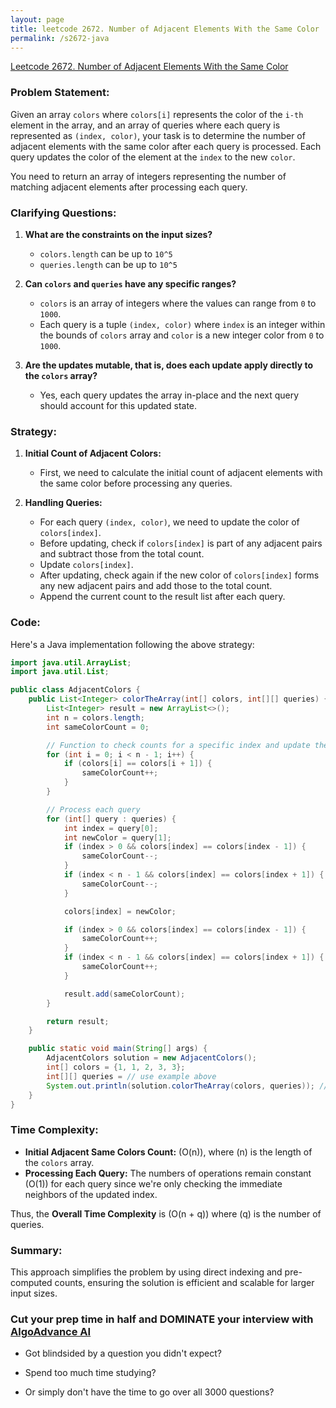 ```yaml
---
layout: page
title: leetcode 2672. Number of Adjacent Elements With the Same Color
permalink: /s2672-java
---
```

[Leetcode 2672. Number of Adjacent Elements With the Same Color](https://algoadvance.github.io/algoadvance/l2672)
### Problem Statement:

Given an array `colors` where `colors[i]` represents the color of the `i-th` element in the array, and an array of queries where each query is represented as `(index, color)`, your task is to determine the number of adjacent elements with the same color after each query is processed. Each query updates the color of the element at the `index` to the new `color`.

You need to return an array of integers representing the number of matching adjacent elements after processing each query.

### Clarifying Questions:

1. **What are the constraints on the input sizes?**
   - `colors.length` can be up to `10^5`
   - `queries.length` can be up to `10^5`

2. **Can `colors` and `queries` have any specific ranges?**
   - `colors` is an array of integers where the values can range from `0` to `1000`.
   - Each query is a tuple `(index, color)` where `index` is an integer within the bounds of `colors` array and `color` is a new integer color from `0` to `1000`.

3. **Are the updates mutable, that is, does each update apply directly to the `colors` array?**
   - Yes, each query updates the array in-place and the next query should account for this updated state.

### Strategy:

1. **Initial Count of Adjacent Colors:**
   - First, we need to calculate the initial count of adjacent elements with the same color before processing any queries.

2. **Handling Queries:**
   - For each query `(index, color)`, we need to update the color of `colors[index]`.
   - Before updating, check if `colors[index]` is part of any adjacent pairs and subtract those from the total count.
   - Update `colors[index]`.
   - After updating, check again if the new color of `colors[index]` forms any new adjacent pairs and add those to the total count.
   - Append the current count to the result list after each query.

### Code:

Here's a Java implementation following the above strategy:

```java
import java.util.ArrayList;
import java.util.List;

public class AdjacentColors {
    public List<Integer> colorTheArray(int[] colors, int[][] queries) {
        List<Integer> result = new ArrayList<>();
        int n = colors.length;
        int sameColorCount = 0;

        // Function to check counts for a specific index and update the count
        for (int i = 0; i < n - 1; i++) {
            if (colors[i] == colors[i + 1]) {
                sameColorCount++;
            }
        }

        // Process each query
        for (int[] query : queries) {
            int index = query[0];
            int newColor = query[1];
            if (index > 0 && colors[index] == colors[index - 1]) {
                sameColorCount--;
            }
            if (index < n - 1 && colors[index] == colors[index + 1]) {
                sameColorCount--;
            }

            colors[index] = newColor;

            if (index > 0 && colors[index] == colors[index - 1]) {
                sameColorCount++;
            }
            if (index < n - 1 && colors[index] == colors[index + 1]) {
                sameColorCount++;
            }

            result.add(sameColorCount);
        }

        return result;
    }

    public static void main(String[] args) {
        AdjacentColors solution = new AdjacentColors();
        int[] colors = {1, 1, 2, 3, 3};
        int[][] queries = // use example above
        System.out.println(solution.colorTheArray(colors, queries)); // Output: [4, 2, 0]
    }
}
```

### Time Complexity:

- **Initial Adjacent Same Colors Count:** \(O(n)\), where \(n\) is the length of the `colors` array.
- **Processing Each Query:** The numbers of operations remain constant \(O(1)\) for each query since we're only checking the immediate neighbors of the updated index.

Thus, the **Overall Time Complexity** is \(O(n + q)\) where \(q\) is the number of queries.

### Summary:

This approach simplifies the problem by using direct indexing and pre-computed counts, ensuring the solution is efficient and scalable for larger input sizes.


### Cut your prep time in half and DOMINATE your interview with [AlgoAdvance AI](https://algoAdvance.com)

- Got blindsided by a question you didn't expect?

- Spend too much time studying?

- Or simply don't have the time to go over all 3000 questions?

